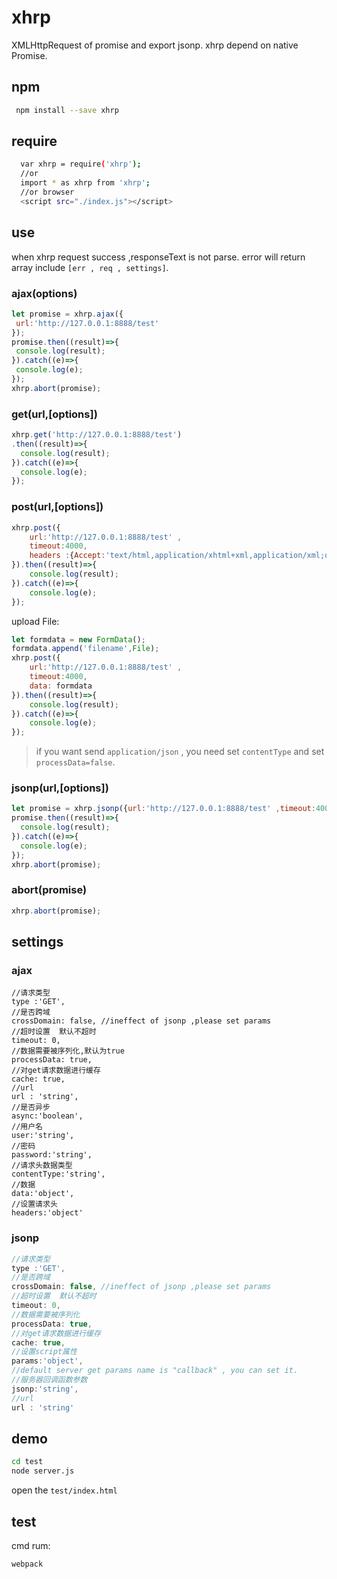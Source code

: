 # xhrp
XMLHttpRequest of promise and export jsonp. xhrp depend on native Promise.

## npm

```sh
 npm install --save xhrp
```

## require

```sh
  var xhrp = require('xhrp');
  //or
  import * as xhrp from 'xhrp';
  //or browser
  <script src="./index.js"></script>
```

## use
when xhrp request success ,responseText is not parse. error will return array include `[err , req , settings]`.

### ajax(options)

```js
let promise = xhrp.ajax({
 url:'http://127.0.0.1:8888/test'
});
promise.then((result)=>{
 console.log(result);
}).catch((e)=>{
 console.log(e);
});
xhrp.abort(promise);
```
### get(url,[options])
```js
xhrp.get('http://127.0.0.1:8888/test')
.then((result)=>{
  console.log(result);
}).catch((e)=>{
  console.log(e);
});
```
### post(url,[options])

```js
xhrp.post({
    url:'http://127.0.0.1:8888/test' ,
    timeout:4000,
    headers :{Accept:'text/html,application/xhtml+xml,application/xml;q=0.9,image/webp,*/*'}
}).then((result)=>{
    console.log(result);
}).catch((e)=>{
    console.log(e);
});
```

upload File:

```js
let formdata = new FormData();
formdata.append('filename',File);
xhrp.post({
    url:'http://127.0.0.1:8888/test' ,
    timeout:4000,
    data: formdata
}).then((result)=>{
    console.log(result);
}).catch((e)=>{
    console.log(e);
});
```

> if you want send `application/json` , you need set `contentType` and set `processData=false`.

### jsonp(url,[options])

```js
let promise = xhrp.jsonp({url:'http://127.0.0.1:8888/test' ,timeout:4000});
promise.then((result)=>{
  console.log(result);
}).catch((e)=>{
  console.log(e);
});
xhrp.abort(promise);
```
### abort(promise)

```js
xhrp.abort(promise);
```

## settings

### ajax

```
//请求类型
type :'GET',
//是否跨域
crossDomain: false, //ineffect of jsonp ,please set params
//超时设置  默认不超时
timeout: 0,
//数据需要被序列化,默认为true
processData: true,
//对get请求数据进行缓存
cache: true,
//url
url : 'string',
//是否异步
async:'boolean',
//用户名
user:'string',
//密码
password:'string',
//请求头数据类型
contentType:'string',
//数据
data:'object',
//设置请求头
headers:'object'
```

### jsonp

```js
//请求类型
type :'GET',
//是否跨域
crossDomain: false, //ineffect of jsonp ,please set params
//超时设置  默认不超时
timeout: 0,
//数据需要被序列化
processData: true,
//对get请求数据进行缓存
cache: true,
//设置script属性
params:'object',
//default server get params name is "callback" , you can set it.
//服务器回调函数参数
jsonp:'string',
//url
url : 'string'
```

## demo

```sh
cd test
node server.js
```

open the `test/index.html`

## test
cmd rum:

```sh
webpack
```
